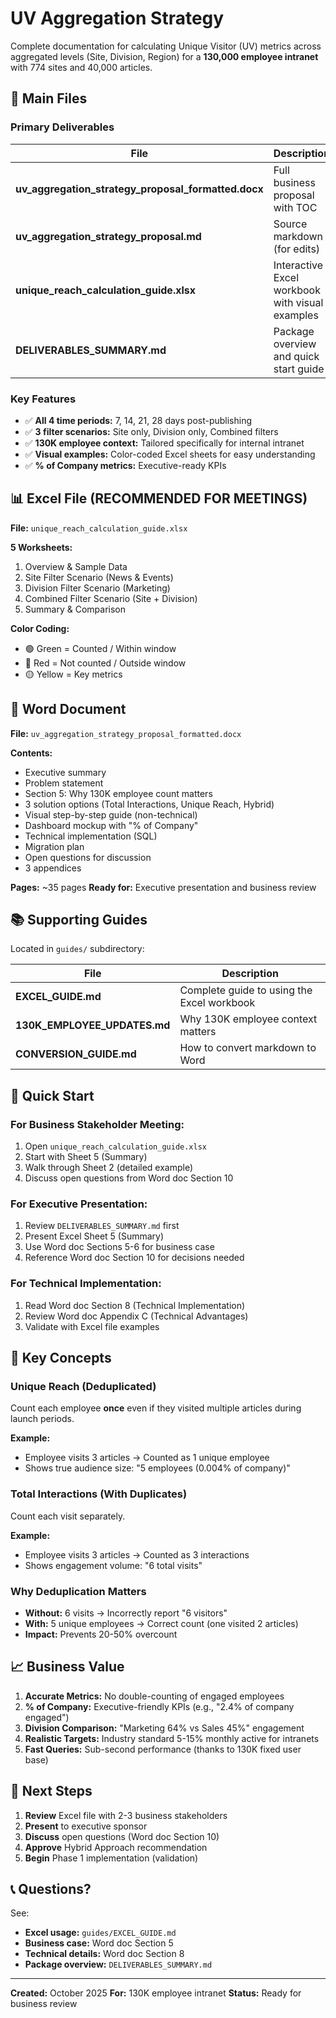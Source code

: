 # UV Aggregation Strategy

Complete documentation for calculating Unique Visitor (UV) metrics across aggregated levels (Site, Division, Region) for a **130,000 employee intranet** with 774 sites and 40,000 articles.

## 📁 Main Files

### Primary Deliverables

| File | Description | Use For |
|------|-------------|---------|
| **uv_aggregation_strategy_proposal_formatted.docx** | Full business proposal with TOC | Executive review, stakeholder meetings |
| **uv_aggregation_strategy_proposal.md** | Source markdown (for edits) | Making updates, version control |
| **unique_reach_calculation_guide.xlsx** | Interactive Excel workbook with visual examples | Training, demonstrations, business meetings |
| **DELIVERABLES_SUMMARY.md** | Package overview and quick start guide | Understanding what's included |

### Key Features

- ✅ **All 4 time periods:** 7, 14, 21, 28 days post-publishing
- ✅ **3 filter scenarios:** Site only, Division only, Combined filters
- ✅ **130K employee context:** Tailored specifically for internal intranet
- ✅ **Visual examples:** Color-coded Excel sheets for easy understanding
- ✅ **% of Company metrics:** Executive-ready KPIs

## 📊 Excel File (RECOMMENDED FOR MEETINGS)

**File:** `unique_reach_calculation_guide.xlsx`

**5 Worksheets:**
1. Overview & Sample Data
2. Site Filter Scenario (News & Events)
3. Division Filter Scenario (Marketing)
4. Combined Filter Scenario (Site + Division)
5. Summary & Comparison

**Color Coding:**
- 🟢 Green = Counted / Within window
- 🔴 Red = Not counted / Outside window
- 🟡 Yellow = Key metrics

## 📄 Word Document

**File:** `uv_aggregation_strategy_proposal_formatted.docx`

**Contents:**
- Executive summary
- Problem statement
- Section 5: Why 130K employee count matters
- 3 solution options (Total Interactions, Unique Reach, Hybrid)
- Visual step-by-step guide (non-technical)
- Dashboard mockup with "% of Company"
- Technical implementation (SQL)
- Migration plan
- Open questions for discussion
- 3 appendices

**Pages:** ~35 pages
**Ready for:** Executive presentation and business review

## 📚 Supporting Guides

Located in `guides/` subdirectory:

| File | Description |
|------|-------------|
| **EXCEL_GUIDE.md** | Complete guide to using the Excel workbook |
| **130K_EMPLOYEE_UPDATES.md** | Why 130K employee context matters |
| **CONVERSION_GUIDE.md** | How to convert markdown to Word |

## 🎯 Quick Start

### For Business Stakeholder Meeting:
1. Open `unique_reach_calculation_guide.xlsx`
2. Start with Sheet 5 (Summary)
3. Walk through Sheet 2 (detailed example)
4. Discuss open questions from Word doc Section 10

### For Executive Presentation:
1. Review `DELIVERABLES_SUMMARY.md` first
2. Present Excel Sheet 5 (Summary)
3. Use Word doc Sections 5-6 for business case
4. Reference Word doc Section 10 for decisions needed

### For Technical Implementation:
1. Read Word doc Section 8 (Technical Implementation)
2. Review Word doc Appendix C (Technical Advantages)
3. Validate with Excel file examples

## 🔑 Key Concepts

### Unique Reach (Deduplicated)
Count each employee **once** even if they visited multiple articles during launch periods.

**Example:**
- Employee visits 3 articles → Counted as 1 unique employee
- Shows true audience size: "5 employees (0.004% of company)"

### Total Interactions (With Duplicates)
Count each visit separately.

**Example:**
- Employee visits 3 articles → Counted as 3 interactions
- Shows engagement volume: "6 total visits"

### Why Deduplication Matters
- **Without:** 6 visits → Incorrectly report "6 visitors"
- **With:** 5 unique employees → Correct count (one visited 2 articles)
- **Impact:** Prevents 20-50% overcount

## 📈 Business Value

1. **Accurate Metrics:** No double-counting of engaged employees
2. **% of Company:** Executive-friendly KPIs (e.g., "2.4% of company engaged")
3. **Division Comparison:** "Marketing 64% vs Sales 45%" engagement
4. **Realistic Targets:** Industry standard 5-15% monthly active for intranets
5. **Fast Queries:** Sub-second performance (thanks to 130K fixed user base)

## 🚀 Next Steps

1. **Review** Excel file with 2-3 business stakeholders
2. **Present** to executive sponsor
3. **Discuss** open questions (Word doc Section 10)
4. **Approve** Hybrid Approach recommendation
5. **Begin** Phase 1 implementation (validation)

## 📞 Questions?

See:
- **Excel usage:** `guides/EXCEL_GUIDE.md`
- **Business case:** Word doc Section 5
- **Technical details:** Word doc Section 8
- **Package overview:** `DELIVERABLES_SUMMARY.md`

---

**Created:** October 2025
**For:** 130K employee intranet
**Status:** Ready for business review
